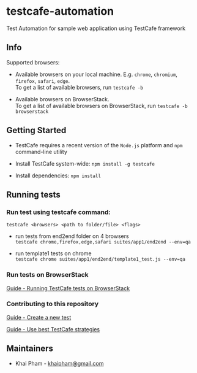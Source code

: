 # testcafe-automation

Test Automation for sample web application using TestCafe framework

## Info

Supported browsers:
- Available browsers on your local machine. E.g. `chrome`, `chromium`, `firefox`, `safari`, `edge`.\
To get a list of available browsers, run `testcafe -b`

- Available browsers on BrowserStack.\
To get a list of available browsers on BrowserStack, run `testcafe -b browserstack`

## Getting Started

- TestCafe requires a recent version of the `Node.js` platform and `npm` command-line utility

- Install TestCafe system-wide: `npm install -g testcafe`

- Install dependencies: `npm install`

## Running tests

### Run test using testcafe command:

`testcafe <browsers> <path to folder/file> <flags>`

- run tests from end2end folder on 4 browsers\
`testcafe chrome,firefox,edge,safari suites/app1/end2end --env=qa`

- run template1 tests on chrome\
`testcafe chrome suites/app1/end2end/template1_test.js --env=qa`

### Run tests on BrowserStack

[Guide - Running TestCafe tests on BrowserStack](https://www.browserstack.com/docs/automate/selenium/getting-started/nodejs/testcafe)

### Contributing to this repository

[Guide - Create a new test](https://testcafe.io/documentation/402635/guides/overview/getting-started#create-a-new-test)

[Guide - Use best TestCafe strategies](https://testcafe.io/documentation/402836/guides/best-practices/best-practices)

## Maintainers

- Khai Pham - khaipham@gmail.com
